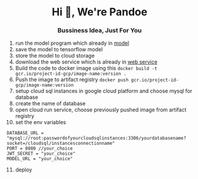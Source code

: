 <h1 align="center">Hi 👋, We're Pandoe</h1>
<h3 align="center">Bussiness Idea, Just For You</h3>

1. run the model program which already in [model]('https://github.com/C241-PS488/pandoe-ml')
2. save the model to tensorflow model
3. store the model to cloud storage
4. download the web service which is already in [web service]('https://github.com/C241-PS488/pandoe-web-service')
5. Build the code to docker image using this ```docker build -t gcr.io/project-id-gcp/image-name:version .```
6. Push the image to artifact registry ```docker push gcr.io/project-id-gcp/image-name:version```
7.   setup cloud sql instances in google cloud platform and choose mysql for database
8. create the name of database
9. open cloud run service, choose previously pushed image from artifact registry
10. set the env variables
   ```
   DATABASE_URL = "mysql://root:passwordofyourcloudsqlinstances:3306/yourdatabasename?socket=/cloudsql/instancesconnectionname"
   PORT = 8080 //your_choice
   JWT_SECRET = "your_choice"
   MODEL_URL = "your_choice"
   ```
11. deploy

